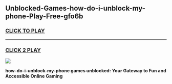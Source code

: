 
## Unblocked-Games-how-do-i-unblock-my-phone-Play-Free-gfo6b
<h3>
<a href="https://premium76.site?title=how-do-i-unblock-my-phone&ref=21A">CLICK TO PLAY</a></h3>
<hr>

<h3>
<a href="https://premium76.site?title=how-do-i-unblock-my-phone&ref=21A">CLICK 2 PLAY</a>
  
</h3>

<a href="https://premium76.site?title=how-do-i-unblock-my-phone&ref=21A"><img src="https://clearcache.store/games.png"></a>


**how-do-i-unblock-my-phone games unblocked: Your Gateway to Fun and Accessible Online Gaming**
